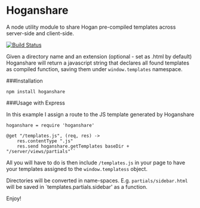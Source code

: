 Hoganshare
==========

A node utility module to share Hogan pre-compiled templates across server-side and client-side.

[![Build Status](https://secure.travis-ci.org/tancredi/hoganshare.png?branch=master)](http://travis-ci.org/tancredi/personal-website)

Given a directory name and an extension (optional - set as .html by default) Hoganshare will return a javascript string that declares all found templates as compiled function, saving them under `window.templates` namespace.

###Installation

``npm install hoganshare``

###Usage with Express

In this example I assign a route to the JS template generated by Hoganshare

`hoganshare = require 'hoganshare'`

    @get "/templates.js", (req, res) ->
        res.contentType ".js"
        res.send hoganshare.getTemplates baseDir + "/server/views/partials"``

All you will have to do is then include `/templates.js` in your page to have your templates assigned to the `window.templatess` object.

Directories will be converted in name-spaces. E.g. `partials/sidebar.html` will be saved in `templates.partials.sidebar' as a function.

Enjoy!